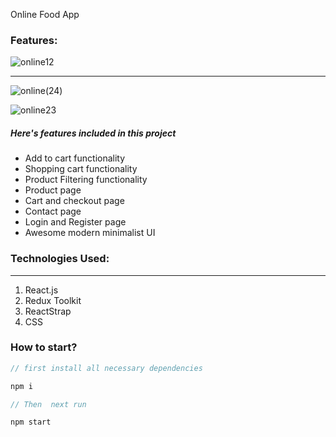 Online Food App

### Features:
![online12](https://user-images.githubusercontent.com/52706075/199344663-c6c44700-1678-45ed-bed4-1fa28c7285ba.png)

---
![online(24)](https://user-images.githubusercontent.com/52706075/199346093-95edd640-1b0a-414b-9642-eef45d709465.png)

![online23](https://user-images.githubusercontent.com/52706075/199346118-73033613-c9f9-418d-98cc-e68463da0796.png)

##### Here's features included in this project

- Add to cart functionality
- Shopping cart functionality
- Product Filtering functionality
- Product page
- Cart and checkout page
- Contact page
- Login and Register page
- Awesome modern minimalist UI

### Technologies Used:

---

1. React.js
2. Redux Toolkit
3. ReactStrap
4. CSS

### How to start?



```javascript
// first install all necessary dependencies

npm i 

// Then  next run

npm start


